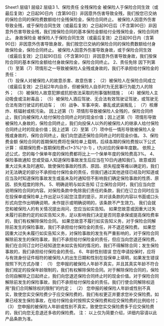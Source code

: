 Sheet1
	层级1	层级2	层级3
	1、保险责任
		全残保险金
			 被保险人于保险合同生效（或最后复效）之日起90日内（含第90日）非因意外伤害导致全残，我们按您已交纳的保险合同的保险费数额给付全残保险金，保险合同终止。
			 被保险人因意外伤害导致全残，或于保险合同生效（或最后复效）之日起90日后（不含第90日）非因意外伤害导致全残，我们按保险合同的基本保险金额给付全残保险金，保险合同终止。
		身故保险金
			 被保险人于保险合同生效（或最后复效）之日起90日内（含第90日）非因意外伤害导致身故，我们按您已交纳的保险合同的保险费数额给付身故保险金，保险合同终止。
			 被保险人因意外伤害导致身故，或于保险合同生效（或最后复效）之日起90日后（不含第90日）非因意外伤害导致身故，我们按保险合同的基本保险金额给付身故保险金，保险合同终止。
	2、责任免除
		因下列第（1）至第（7）项情形之一导致被保险人全残或身故的，我们不承担给付保险金的责任：	 
		（1）投保人对被保险人的故意杀害、故意伤害；
		（2）被保险人在保险合同成立（或最后复效）之日起2年内自杀，但被保险人自杀时为无民事行为能力人的除外；
		（3）被保险人故意犯罪或抗拒依法采取的刑事强制措施；
		（4）被保险人主动吸食或注射毒品；
		（5）被保险人酒后驾驶、无合法有效驾驶证驾驶，或驾驶无合法有效行驶证的机动车；
		（6）战争、军事冲突、暴乱或武装叛乱；
		（7）核爆炸、核辐射或核污染。
		因上述第（1）项情形导致被保险人全残的，保险合同终止，我们向被保险人给付保险合同终止时的现金价值；因上述第（1）项情形导致被保险人身故的，保险合同终止，我们向投保人以外的被保险人的继承人给付保险合同终止时的现金价值；因上述第（2）至第（7）项中任一情形导致被保险人全残或身故的，保险合同终止，我们向您退还保险合同终止时的现金价值。
	3、保险费金额
		保险合同的首期保险费将在保险单上载明，后续各期的保险费按以下公式计算：
		续期保险费=首期保险费x(1+3%)^(t-1) ，t为对应的保单年度数。
		依照上述公式，您的每个保单年度的保险费都将比上一个保单年度的保险费高3%。
	4、保险事故通知
		您或受益人知道保险事故发生后应当在10日内通知我们。故意或因重大过失未及时通知，致使保险事故的性质、原因、损失程度等难以确定的，我们对无法确定的部分不承担给付保险金的责任，但我们通过其他途径已经及时知道或应当及时知道保险事故发生或虽未及时通知但不影响我们确定保险事故的性质、原因、损失程度的除外。
	5、明确说明与如实告知
		订立保险合同时，我们应当向您说明保险合同的内容。对保险条款中免除我们责任的条款，我们在订立合同时应当在投保单或保险单上作出足以引起您注意的提示，并对该条款的内容以书面或口头形式向您作出明确说明，未作提示或明确说明的，该条款不产生效力。
		我们会就您和被保险人的有关情况提出询问，您应当如实告知。
		如果您故意或因重大过失未履行前款约定的如实告知义务，足以影响我们决定是否同意承保或提高保险费率的，我们有权解除保险合同。
		如果您故意不履行如实告知义务，对于保险合同解除前发生的保险事故，我们不承担给付保险金的责任，并不退还保险费。
		如果您因重大过失未履行如实告知义务，对保险事故的发生有严重影响的，对于保险合同解除前发生的保险事故，我们不承担给付保险金的责任，但应当向您退还保险费。
		我们在合同订立时已经知道您未如实告知的情况的，我们不得解除合同；发生保险事故的，我们承担给付保险金的责任。
	6、年龄性别错误
		您在申请投保时，应将与有效身份证件相符的被保险人的出生日期和性别在投保单上填明，如果发生错误按照下列方式办理：
		（1） 您申报的被保险人年龄不真实，并且其真实年龄不符合我们规定的投保年龄限制的，我们有权解除保险合同。对于解除保险合同的，保险合同自解除之日起终止，我们向您退还保险合同终止时的现金价值。对于保险合同解除前发生的保险事故，我们不承担给付保险金的责任。我们行使合同解除权适用“我们合同解除权的限制”的约定；
		（2） 您申报的被保险人年龄或性别不真实，致使您实交保险费少于应交保险费的，我们有权更正并要求您补交保险费。如果已经发生保险事故，在给付保险金时按照实交保险费和应交保险费的比例给付；
		（3） 您申报的被保险人年龄或性别不真实，致使您实交保险费多于应交保险费的，我们向您无息退还多收的保险费。
	注：
		以上仅为简要介绍，详细内容请以此产品条款为准。


